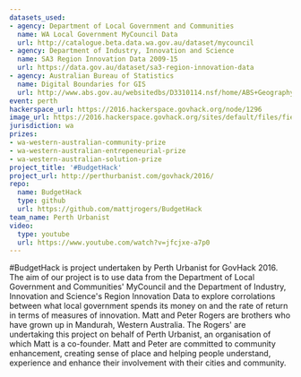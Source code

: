 ```yaml
---
datasets_used:
- agency: Department of Local Government and Communities
  name: WA Local Government MyCouncil Data
  url: http://catalogue.beta.data.wa.gov.au/dataset/mycouncil
- agency: Department of Industry, Innovation and Science
  name: SA3 Region Innovation Data 2009-15
  url: https://data.gov.au/dataset/sa3-region-innovation-data
- agency: Australian Bureau of Statistics
  name: Digital Boundaries for GIS
  url: http://www.abs.gov.au/websitedbs/D3310114.nsf/home/ABS+Geography+Publications#DigitalGIS
event: perth
hackerspace_url: https://2016.hackerspace.govhack.org/node/1296
image_url: https://2016.hackerspace.govhack.org/sites/default/files/field/image/keep_calm_and_hack.jpg
jurisdiction: wa
prizes:
- wa-western-australian-community-prize
- wa-western-australian-entrepeneurial-prize
- wa-western-australian-solution-prize
project_title: '#BudgetHack'
project_url: http://perthurbanist.com/govhack/2016/
repo:
  name: BudgetHack
  type: github
  url: https://github.com/mattjrogers/BudgetHack
team_name: Perth Urbanist
video:
  type: youtube
  url: https://www.youtube.com/watch?v=jfcjxe-a7p0
---
```


#BudgetHack is project undertaken by Perth Urbanist for GovHack 2016. The aim of our project is to use data from the Department of Local Government and Communities' MyCouncil and the Department of Industry, Innovation and Science's Region Innovation Data to explore corrolations between what local government spends its money on and the rate of return in terms of measures of innovation.
Matt and Peter Rogers are brothers who have grown up in Mandurah, Western Australia. The Rogers' are undertaking this project on behalf of Perth Urbanist, an organisation of which Matt is a co-founder. Matt and Peter are committed to community enhancement, creating sense of place and helping people understand, experience and enhance their involvement with their cities and community.